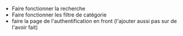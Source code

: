 - Faire fonctionner la recherche
- Faire fonctionner les filtre de catégorie
- faire la page de l'authentification en front (l'ajouter aussi pas sur de l'avoir fait)